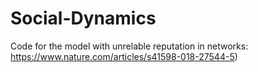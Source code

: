 # Social-Dynamics
Code for the model with unrelable reputation in networks: https://www.nature.com/articles/s41598-018-27544-5)
